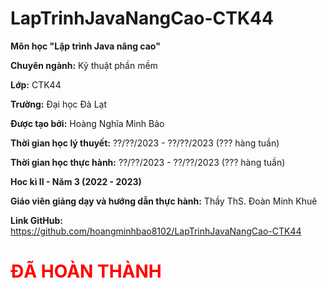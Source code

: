 # LapTrinhJavaNangCao-CTK44

<strong>Môn học "Lập trình Java nâng cao"</strong>

<strong>Chuyên ngành:</strong> Kỹ thuật phần mềm

<strong>Lớp:</strong> CTK44

<strong>Trường:</strong> Đại học Đà Lạt

<strong>Được tạo bởi:</strong> Hoàng Nghĩa Minh Bảo

<strong>Thời gian học lý thuyết:</strong> ??/??/2023 - ??/??/2023 (??? hàng tuần)

<strong>Thời gian học thực hành:</strong> ??/??/2023 - ??/??/2023 (??? hàng tuần)

<strong>Hoc kì II - Năm 3 (2022 - 2023)</strong>

<strong>Giáo viên giảng dạy và hướng dẫn thực hành:</strong> Thầy ThS. Đoàn Minh Khuê

<strong>Link GitHub:</strong> <a href="https://github.com/hoangminhbao8102/LapTrinhJavaNangCao-CTK44" target="_blank">https://github.com/hoangminhbao8102/LapTrinhJavaNangCao-CTK44</a>

<h1 style="color:red;">ĐÃ HOÀN THÀNH</h1>
